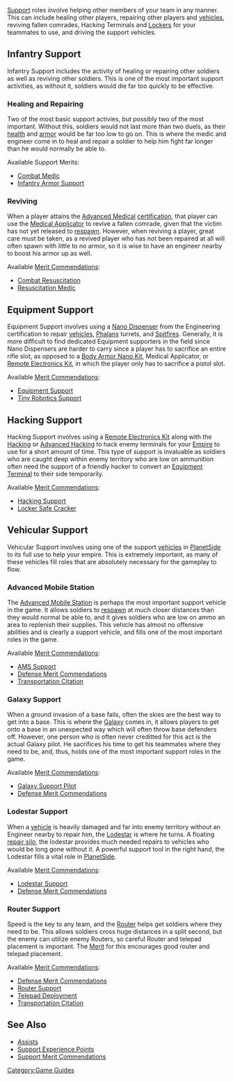 [Support](Support.md) roles involve helping other members of
your team in any manner. This can include healing other players,
repairing other players and [vehicles](../vehicles/Vehicle.md), reviving
fallen comrades, Hacking Terminals and [Lockers](../items/Lockers.md) for
your teammates to use, and driving the support vehicles.

## Infantry Support

Infantry Support includes the activity of healing or repairing other
soldiers as well as reviving other soldiers. This is one of the most
important support activities, as without it, soldiers would die far too
quickly to be effective.

### Healing and Repairing

Two of the most basic support activies, but possibly two of the most
important. Without this, soldiers would not last more than two duels, as
their [health](../terminology/Health.md) and [armor](Armor.md) would be
far too low to go on. This is where the medic and engineer come in to
heal and repair a soldier to help him fight far longer than he would
normally be able to.

Available Support Merits:

- [Combat Medic](../merits/Combat_Medic.md)
- [Infantry Armor Support](../merits/Infantry_Armor_Support.md)

### Reviving

When a player attains the [Advanced
Medical](../certifications/Advanced_Medical.md)
[certification](../certifications/Certification.md), that player can use the
[Medical Applicator](../weapons/Medical_Applicator.md) to revive a fallen
comrade, given that the victim has not yet released to
[respawn](../terminology/Respawn.md). However, when reviving a player, great
care must be taken, as a revived player who has not been repaired at all
will often spawn with little to no armor, so it is wise to have an
engineer nearby to boost his armor up as well.

Available [Merit Commendations](../merits/Merit_Commendations.md):

- [Combat Resuscitation](../merits/Combat_Resuscitation.md)
- [Resuscitation Medic](locations/Resuscitation_Medic.md)

## Equipment Support

Equipment Support involves using a [Nano
Dispenser](../weapons/Nano_Dispenser.md) from the Engineering certification
to repair [vehicles](../vehicles/Vehicle.md), [Phalanx](../items/Phalanx.md)
turrets, and [Spitfires](Spitfire.md). Generally, it is more
difficult to find dedicated Equipment supporters in the field since Nano
Dispensers are harder to carry since a player has to sacrifice an entire
rifle slot, as opposed to a [Body Armor Nano
Kit](../weapons/Body_Armor_Nano_Kit.md), Medical Applicator, or [Remote
Electronics Kit](../weapons/Remote_Electronics_Kit.md), in which the player
only has to sacrifice a pistol slot.

Available [Merit Commendations](../merits/Merit_Commendations.md):

- [Equipment Support](../merits/Equipment_Support.md)
- [Tiny Robotics Support](../merits/Tiny_Robotics_Support.md)

## Hacking Support

Hacking Support involves using a [Remote Electronics
Kit](../weapons/Remote_Electronics_Kit.md) along with the
[Hacking](</Hacking_(Certification)>) or [Advanced
Hacking](../certifications/Advanced_Hacking.md) to hack enemy terminals for your
[Empire](../terminology/Empire.md) to use for a short amount of time. This type
of support is invaluable as soldiers who are caught deep within enemy
territory who are low on ammunition often need the support of a friendly
hacker to convert an [Equipment Terminal](../items/Equipment_Terminal.md)
to their side temporarily.

Available [Merit Commendations](../merits/Merit_Commendations.md):

- [Hacking Support](../merits/Hacking_Support.md)
- [Locker Safe Cracker](Locker_Safe_Cracker.md)

## Vehicular Support

Vehicular Support involves using one of the support
[vehicles](../vehicles/Vehicle.md) in [PlanetSide](PlanetSide.md) to
its full use to help your empire. This is extremely important, as many
of these vehicles fill roles that are absolutely necessary for the
gameplay to flow.

### Advanced Mobile Station

The [Advanced Mobile Station](../vehicles/Advanced_Mobile_Station.md) is
perhaps the most important support vehicle in the game. It allows
soldiers to [respawn](../terminology/Respawn.md) at much closer distances than
they would normal be able to, and it gives soldiers who are low on ammo
an area to replenish their supplies. This vehicle has almost no
offensive abilities and is clearly a support vehicle, and fills one of
the most important roles in the game.

Available [Merit Commendations](../merits/Merit_Commendations.md):

- [AMS Support](../merits/AMS_Support.md)
- [Defense Merit
  Commendations](../merits/Defense_Merit_Commendations.md)
- [Transportation Citation](../merits/Transportation_Citation.md)

### Galaxy Support

When a ground invasion of a base fails, often the skies are the best way
to get into a base. This is where the [Galaxy](../vehicles/Galaxy.md) comes
in, it allows players to get onto a base in an unexpected way which will
often throw base defenders off. However, one person who is often never
creditted for this act is the actual Galaxy pilot. He sacrifices his
time to get his teammates where they need to be, and, thus, holds one of
the most important support roles in the game.

Available [Merit Commendations](../merits/Merit_Commendations.md):

- [Galaxy Support Pilot](../merits/Galaxy_Support_Pilot.md)
- [Defense Merit
  Commendations](../merits/Defense_Merit_Commendations.md)

### Lodestar Support

When a [vehicle](../vehicles/Vehicle.md) is heavily damaged and far into
enemy territory without an Engineer nearby to repair him, the
[Lodestar](../vehicles/Lodestar.md) is where he turns. A floating [repair
silo](repair_silo.md), the lodestar provides much needed repairs
to vehicles who would be long gone without it. A powerful support tool
in the right hand, the Lodestar fills a vital role in
[PlanetSide](PlanetSide.md).

Available [Merit Commendations](../merits/Merit_Commendations.md):

- [Lodestar Support](../merits/Lodestar_Support.md)
- [Defense Merit
  Commendations](../merits/Defense_Merit_Commendations.md)

### Router Support

Speed is the key to any team, and the [Router](../vehicles/Router.md) helps
get soldiers where they need to be. This allows soldiers cross huge
distances in a split second, but the enemy can utilize enemy Routers, so
careful Router and telepad placement is important. The
[Merit](../merits/Merit_Commendations.md) for this encourages good router
and telepad placement.

Available [Merit Commendations](../merits/Merit_Commendations.md):

- [Defense Merit
  Commendations](../merits/Defense_Merit_Commendations.md)
- [Router Support](../merits/Router_Support.md)
- [Telepad Deployment](../merits/Telepad_Deployment.md)
- [Transportation Citation](../merits/Transportation_Citation.md)

## See Also

- [Assists](../terminology/Assist.md)
- [Support Experience Points](../terminology/Support_Experience_Points.md)
- [Support Merit
  Commendations](../merits/Support_Merit_Commendations.md)

[Category:Game Guides](Category:Game_Guides.md)
